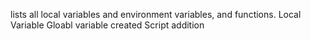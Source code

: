 lists all local variables and environment variables, and functions.
Local Variable
Gloabl  variable created
Script addition
